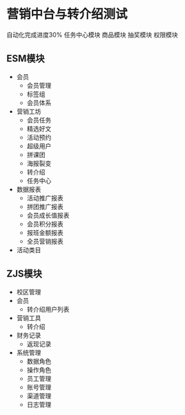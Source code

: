 # 营销中台与转介绍测试

自动化完成进度30%
任务中心模块
商品模块
抽奖模块
权限模块


## ESM模块
 - 会员
    - 会员管理
    - 标签组
    - 会员体系
- 营销工坊
     - 会员任务
     - 精选好文
     - 活动预约
     - 超级用户
     - 拼课团
     - 海报裂变
     - 转介绍
     - 任务中心
- 数据报表
     - 活动推广报表
     - 拼团推广报表
     - 会员成长值报表
     - 会员积分报表
     - 报班金额报表
     - 全员营销报表
- 活动类目
## ZJS模块
- 校区管理
- 会员
    - 转介绍用户列表
- 营销工具
    - 转介绍
- 财务记录
    - 返现记录
- 系统管理
     - 数据角色
     - 操作角色 
     - 员工管理
     - 账号管理
     - 渠道管理
     - 日志管理